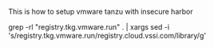This is how to setup vmware tanzu with insecure harbor

grep -rl "registry.tkg.vmware.run" . | xargs sed -i 's/registry.tkg.vmware.run/registry.cloud.vssi.com\/library/g'
